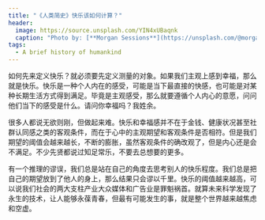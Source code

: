 ```yaml
---
title: "《人类简史》快乐该如何计算？"
header:
  image: https://source.unsplash.com/YIN4xUBaqnk
  caption: "Photo by: [**Morgan Sessions**](https://unsplash.com/@morgansessions)"
tags:
  - A brief history of humankind
---
```


如何先来定义快乐？就必须要先定义测量的对象。如果我们主观上感到幸福，那么就是快乐。快乐是一种个人内在的感受，可能是当下最直接的快感，也可能是对某种长期生活方式得到满足。毕竟是主观感受，那么就要遵循个人内心的意愿，问问他们当下的感受是什么。请问你幸福吗？我姓余。

很多人都说无欲则刚，但做起来难。快乐和幸福感并不在于金钱、健康状况甚至社群认同感之类的客观条件，而在于心中的主观期望和客观条件是否相符。但是我们期望的阈值会越来越长，不断的膨胀，虽然客观条件的确改观了，但是内心还是会不满足。不少先贤都说过知足常乐，不要去总想要的更多。

有一个推理的谬误，我们总是站在自己的角度去思考别人的快乐程度。我们总是把自己的期望放到了他人的身上，那么结果只会谬以千里。快乐的阈值越来越高，可以说我们社会的两大支柱产业大众媒体和广告业是罪魁祸首。就算未来科学发现了永生的技术，让人能够永葆青春，但最有可能发生的事，就是整个世界越来越焦虑和空虚。
